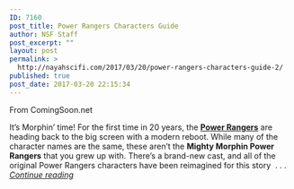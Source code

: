 ```yaml
---
ID: 7160
post_title: Power Rangers Characters Guide
author: NSF Staff
post_excerpt: ""
layout: post
permalink: >
  http://nayahscifi.com/2017/03/20/power-rangers-characters-guide-2/
published: true
post_date: 2017-03-20 22:15:34
---
```

From ComingSoon.net

It’s Morphin’ time! For the first time in 20 years, the <a href="http://www.powerrangers.com/"><strong>Power Rangers</strong></a> are heading back to the big screen with a modern reboot. While many of the character names are the same, these aren’t the <strong>Mighty Morphin Power Rangers</strong> that you grew up with. There’s a brand-new cast, and all of the original Power Rangers characters have been reimagined for this story  . . . <em><a href="http://www.comingsoon.net/movies/features/824173-power-rangers-characters-guide#/slide/1">Continue reading</a></em>